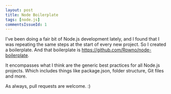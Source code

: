 ```yaml
---
layout: post
title: Node Boilerplate
tags: [node.js]
commentsIssueId: 1
---
```


I've been doing a fair bit of Node.js development lately, and I found that I was repeating the same steps at the start of every new project. So I created a boilerplate. And that boilerplate is <https://github.com/Rowno/node-boilerplate>.

It encompasses what I think are the generic best practices for all Node.js projects. Which includes things like package.json, folder structure, Git files and more.

As always, pull requests are welcome. :)
